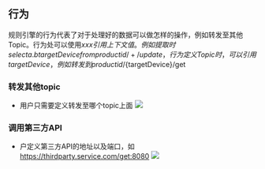 ## 行为

规则引擎的行为代表了对于处理好的数据可以做怎样的操作，例如转发至其他Topic。行为处可以使用${xxx}引用上下文值。例如提取时select a.b targetDevice from productid/+/update，行为定义Topic时，可以引用targetDevice，例如转发到productid/${targetDevice}/get

### 转发其他topic
- 用户只需要定义转发至哪个topic上面
![](https://main.qcloudimg.com/raw/7547fa86fed5f8abe635bc842b4cfcde.png)

### 调用第三方API
- 户定义第三方API的地址以及端口，如 <https://thirdparty.service.com/get:8080>
![](https://main.qcloudimg.com/raw/3b1e6ad4d136e505f6419e24a544b447.png)